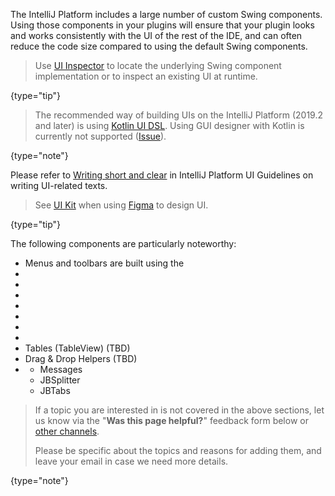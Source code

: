 [//]: # (title: User Interface Components)

<!-- Copyright 2000-2022 JetBrains s.r.o. and other contributors. Use of this source code is governed by the Apache 2.0 license that can be found in the LICENSE file. -->

The IntelliJ Platform includes a large number of custom Swing components.
Using those components in your plugins will ensure that your plugin looks and works consistently with the UI of the rest of the IDE, and can often reduce the code size compared to using the default Swing components.

 >  Use [UI Inspector](internal_ui_inspector.md) to locate the underlying Swing component implementation or to inspect an existing UI at runtime.
 >
 {type="tip"}

 > The recommended way of building UIs on the IntelliJ Platform (2019.2 and later) is using [Kotlin UI DSL](kotlin_ui_dsl.md).
 > Using GUI designer with Kotlin is currently not supported ([Issue](https://youtrack.jetbrains.com/issue/KTIJ-791)).
 >
 {type="note"}

Please refer to [Writing short and clear](https://jetbrains.design/intellij/text/writing_short/) in IntelliJ Platform UI Guidelines on writing UI-related texts.

 > See [UI Kit](https://jetbrains.design/intellij/resources/UI_kit/) when using [Figma](https://www.figma.com) to design UI.
  >
  {type="tip"}


The following components are particularly noteworthy:

*  Menus and toolbars are built using the [](basic_action_system.md)
*  [](tool_windows.md)
*  [](dialog_wrapper.md)
*  [](popups.md)
*  [](notifications.md)
*  [](file_and_class_choosers.md)
*  [](editor_components.md)
*  [](lists_and_trees.md)
*  Tables (TableView) (TBD)
*  Drag & Drop Helpers (TBD)
*  [](misc_swing_components.md)
    *  Messages
    *  JBSplitter
    *  JBTabs

> If a topic you are interested in is not covered in the above sections, let us know via the "**Was this page helpful?**" feedback form below or [other channels](getting_help.md#problems-with-the-guide).
>
> Please be specific about the topics and reasons for adding them, and leave your email in case we need more details.
>
{type="note"}
